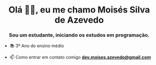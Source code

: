 <h1 align = "center"> Olá 🖐🏻, eu me chamo Moisés Silva de Azevedo </h1>
<h3 align = "center"> Sou um estudante, iniciando os estudos em programação.</h3>


- 📚 3º Ano do ensino médio

- 📫 Como entrar em contato comigo **dev.moises.azevedo@gmail.com**
